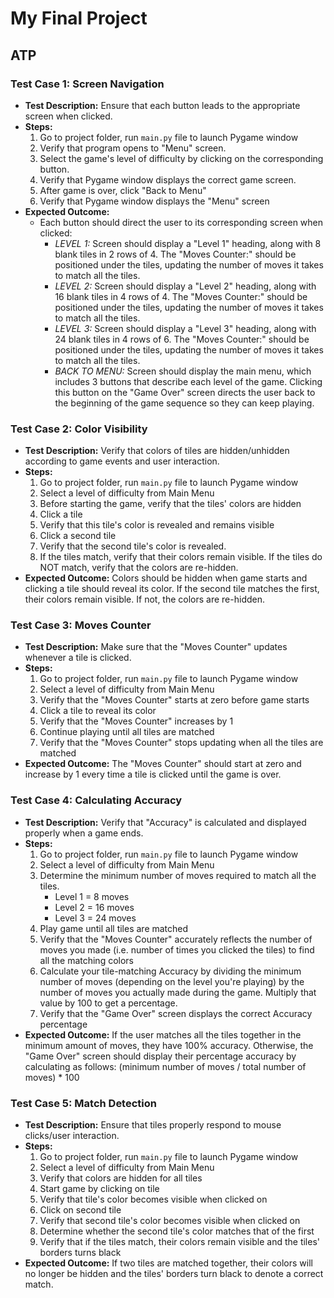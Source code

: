 # My Final Project

## ATP

### Test Case 1: Screen Navigation

- **Test Description:** Ensure that each button leads to the appropriate screen when clicked.
- **Steps:**
    1. Go to project folder, run ``main.py`` file to launch Pygame window
    2. Verify that program opens to "Menu" screen.
    3. Select the game's level of difficulty by clicking on the corresponding button.
    4. Verify that Pygame window displays the correct game screen. 
    5. After game is over, click "Back to Menu"
    6. Verify that Pygame window displays the "Menu" screen
- **Expected Outcome:**
    - Each button should direct the user to its corresponding screen when clicked:
        - *LEVEL 1:* Screen should display a "Level 1" heading, along with 8 blank tiles in 2 rows of 4. The "Moves Counter:" should be positioned under the tiles, updating the number of moves it takes to match all the tiles. 
        - *LEVEL 2:* Screen should display a "Level 2" heading, along with 16 blank tiles in 4 rows of 4. The "Moves Counter:" should be positioned under the tiles, updating the number of moves it takes to match all the tiles.
        - *LEVEL 3:* Screen should display a "Level 3" heading, along with 24 blank tiles in 4 rows of 6. The "Moves Counter:" should be positioned under the tiles, updating the number of moves it takes to match all the tiles.
        - *BACK TO MENU:* Screen should display the main menu, which includes 3 buttons that describe each level of the game. Clicking this button on the "Game Over" screen directs the user back to the beginning of the game sequence so they can keep playing.

### Test Case 2: Color Visibility

- **Test Description:** Verify that colors of tiles are hidden/unhidden according to game events and user interaction.
- **Steps:**
    1. Go to project folder, run ``main.py`` file to launch Pygame window
    2. Select a level of difficulty from Main Menu
    3. Before starting the game, verify that the tiles' colors are hidden 
    4. Click a tile
    5. Verify that this tile's color is revealed and remains visible
    6. Click a second tile
    7. Verify that the second tile's color is revealed. 
    8. If the tiles match, verify that their colors remain visible. If the tiles do NOT match, verify that the colors are re-hidden.
- **Expected Outcome:** Colors should be hidden when game starts and clicking a tile should reveal its color. If the second tile matches the first, their colors remain visible. If not, the colors are re-hidden.

### Test Case 3: Moves Counter

- **Test Description:** Make sure that the "Moves Counter" updates whenever a tile is clicked.
- **Steps:**
    1. Go to project folder, run ``main.py`` file to launch Pygame window
    2. Select a level of difficulty from Main Menu
    3. Verify that the "Moves Counter" starts at zero before game starts
    4. Click a tile to reveal its color
    5. Verify that the "Moves Counter" increases by 1
    6. Continue playing until all tiles are matched
    7. Verify that the "Moves Counter" stops updating when all the tiles are matched
- **Expected Outcome:** The "Moves Counter" should start at zero and increase by 1 every time a tile is clicked until the game is over.

### Test Case 4: Calculating Accuracy

- **Test Description:** Verify that "Accuracy" is calculated and displayed properly when a game ends.
- **Steps:** 
    1. Go to project folder, run ``main.py`` file to launch Pygame window
    2. Select a level of difficulty from Main Menu
    3. Determine the minimum number of moves required to match all the tiles. 
        - Level 1 = 8 moves
        - Level 2 = 16 moves
        - Level 3 = 24 moves
    4. Play game until all tiles are matched
    5. Verify that the "Moves Counter" accurately reflects the number of moves you made (i.e. number of times you clicked the tiles) to find all the matching colors
    6. Calculate your tile-matching Accuracy by dividing the minimum number of moves (depending on the level you're playing) by the number of moves you actually made during the game. Multiply that value by 100 to get a percentage. 
    7. Verify that the "Game Over" screen displays the correct Accuracy percentage 
- **Expected Outcome:** If the user matches all the tiles together in the minimum amount of moves, they have 100% accuracy. Otherwise, the "Game Over" screen should display their percentage accuracy by calculating as follows: (minimum number of moves / total number of moves) * 100

### Test Case 5: Match Detection
- **Test Description:** Ensure that tiles properly respond to mouse clicks/user interaction.
- **Steps:** 
    1. Go to project folder, run ``main.py`` file to launch Pygame window
    2. Select a level of difficulty from Main Menu
    3. Verify that colors are hidden for all tiles
    4. Start game by clicking on tile
    5. Verify that tile's color becomes visible when clicked on
    6. Click on second tile
    7. Verify that second tile's color becomes visible when clicked on
    8. Determine whether the second tile's color matches that of the first
    9. Verify that if the tiles match, their colors remain visible and the tiles' borders turns black
- **Expected Outcome:** If two tiles are matched together, their colors will no longer be hidden and the tiles' borders turn black to denote a correct match.
